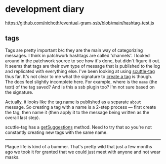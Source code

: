 # development diary

https://github.com/nichoth/eventual-gram-ssb/blob/main/hashtag-test.js

## tags

Tags are pretty important b/c they are the main way of categorizing messages. I think in patchwork hashtags are called 'channels'. I looked around in the patchwork source to see how it's done, but didn't figure it out. It seems that tags are their own type of message that is published to the log and replicated with everything else. I've been looking at using [scuttle-tag](https://github.com/ssbc/scuttle-tag) thus far. It's not clear to me what the signature to [create a tag](https://github.com/ssbc/scuttle-tag#tagasynccreate-cb) is though. The docs feel slightly incomplete here. For example, where is the `name` (the text) of the tag saved? And is this a ssb plugin too? I'm not sure based on the signature.

Actually, it looks like the [tag name](https://github.com/ssbc/scuttle-tag/blob/master/async/name.js) is published as a separate `about` message. So creating a tag with a name is a 2-step process — first create the tag, then name it (then apply it to the message being written as the overall last step). 

scuttle-tag has a [getSuggestions](https://github.com/ssbc/scuttle-tag/blob/master/index.js#L6) method. Need to try that so you're not constantly creating new tags with the same name.

----------------------------------------------------------------------------

Plague life is kind of a bummer. That's pretty wild that just a few months ago we took it for granted that we could just meet with anyone and not wear masks. 

